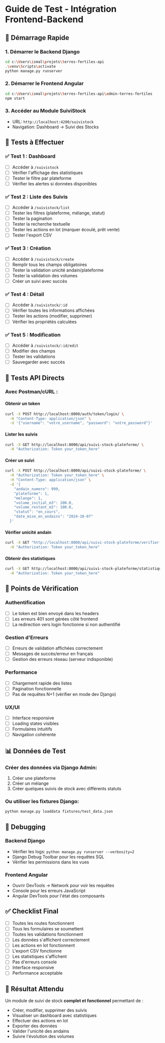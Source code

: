# Guide de Test - Intégration Frontend-Backend

## 🚀 **Démarrage Rapide**

### 1. **Démarrer le Backend Django**
```bash
cd c:\Users\ismal\projets\terres-fertiles-api
.\venv\Scripts\activate
python manage.py runserver
```

### 2. **Démarrer le Frontend Angular**
```bash
cd c:\Users\ismal\projets\terres-fertiles-api\admin-terres-fertiles
npm start
```

### 3. **Accéder au Module SuiviStock**
- URL: `http://localhost:4200/suivistock`
- Navigation: Dashboard → Suivi des Stocks

## 🧪 **Tests à Effectuer**

### ✅ **Test 1 : Dashboard**
- [ ] Accéder à `/suivistock`
- [ ] Vérifier l'affichage des statistiques
- [ ] Tester le filtre par plateforme
- [ ] Vérifier les alertes si données disponibles

### ✅ **Test 2 : Liste des Suivis**
- [ ] Accéder à `/suivistock/list`
- [ ] Tester les filtres (plateforme, mélange, statut)
- [ ] Tester la pagination
- [ ] Tester la recherche textuelle
- [ ] Tester les actions en lot (marquer écoulé, prêt vente)
- [ ] Tester l'export CSV

### ✅ **Test 3 : Création**
- [ ] Accéder à `/suivistock/create`
- [ ] Remplir tous les champs obligatoires
- [ ] Tester la validation unicité andain/plateforme
- [ ] Tester la validation des volumes
- [ ] Créer un suivi avec succès

### ✅ **Test 4 : Détail**
- [ ] Accéder à `/suivistock/:id`
- [ ] Vérifier toutes les informations affichées
- [ ] Tester les actions (modifier, supprimer)
- [ ] Vérifier les propriétés calculées

### ✅ **Test 5 : Modification**
- [ ] Accéder à `/suivistock/:id/edit`
- [ ] Modifier des champs
- [ ] Tester les validations
- [ ] Sauvegarder avec succès

## 🔧 **Tests API Directs**

### Avec Postman/cURL :

#### Obtenir un token
```bash
curl -X POST http://localhost:8000/auth/token/login/ \
  -H "Content-Type: application/json" \
  -d '{"username": "votre_username", "password": "votre_password"}'
```

#### Lister les suivis
```bash
curl -X GET http://localhost:8000/api/suivi-stock-plateforme/ \
  -H "Authorization: Token your_token_here"
```

#### Créer un suivi
```bash
curl -X POST http://localhost:8000/api/suivi-stock-plateforme/ \
  -H "Authorization: Token your_token_here" \
  -H "Content-Type: application/json" \
  -d '{
    "andain_numero": 999,
    "plateforme": 1,
    "melange": 1,
    "volume_initial_m3": 100.0,
    "volume_restant_m3": 100.0,
    "statut": "en_cours",
    "date_mise_en_andains": "2024-10-07"
  }'
```

#### Vérifier unicité andain
```bash
curl -X GET "http://localhost:8000/api/suivi-stock-plateforme/verifier-andain/?plateforme=1&andain_numero=999" \
  -H "Authorization: Token your_token_here"
```

#### Obtenir des statistiques
```bash
curl -X GET http://localhost:8000/api/suivi-stock-plateforme/statistiques/ \
  -H "Authorization: Token your_token_here"
```

## 🚨 **Points de Vérification**

### **Authentification**
- [ ] Le token est bien envoyé dans les headers
- [ ] Les erreurs 401 sont gérées côté frontend
- [ ] La redirection vers login fonctionne si non authentifié

### **Gestion d'Erreurs**
- [ ] Erreurs de validation affichées correctement
- [ ] Messages de succès/erreur en français
- [ ] Gestion des erreurs réseau (serveur indisponible)

### **Performance**
- [ ] Chargement rapide des listes
- [ ] Pagination fonctionnelle
- [ ] Pas de requêtes N+1 (vérifier en mode dev Django)

### **UX/UI**
- [ ] Interface responsive
- [ ] Loading states visibles
- [ ] Formulaires intuitifs
- [ ] Navigation cohérente

## 📊 **Données de Test**

### Créer des données via Django Admin:
1. Créer une plateforme
2. Créer un mélange
3. Créer quelques suivis de stock avec différents statuts

### Ou utiliser les fixtures Django:
```bash
python manage.py loaddata fixtures/test_data.json
```

## 🐛 **Debugging**

### Backend Django
- Vérifier les logs: `python manage.py runserver --verbosity=2`
- Django Debug Toolbar pour les requêtes SQL
- Vérifier les permissions dans les vues

### Frontend Angular
- Ouvrir DevTools → Network pour voir les requêtes
- Console pour les erreurs JavaScript
- Angular DevTools pour l'état des composants

## ✅ **Checklist Final**

- [ ] Toutes les routes fonctionnent
- [ ] Tous les formulaires se soumettent
- [ ] Toutes les validations fonctionnent
- [ ] Les données s'affichent correctement
- [ ] Les actions en lot fonctionnent
- [ ] L'export CSV fonctionne
- [ ] Les statistiques s'affichent
- [ ] Pas d'erreurs console
- [ ] Interface responsive
- [ ] Performance acceptable

## 🎯 **Résultat Attendu**

Un module de suivi de stock **complet et fonctionnel** permettant de :
- Créer, modifier, supprimer des suivis
- Visualiser un dashboard avec statistiques
- Effectuer des actions en lot
- Exporter des données
- Valider l'unicité des andains
- Suivre l'évolution des volumes